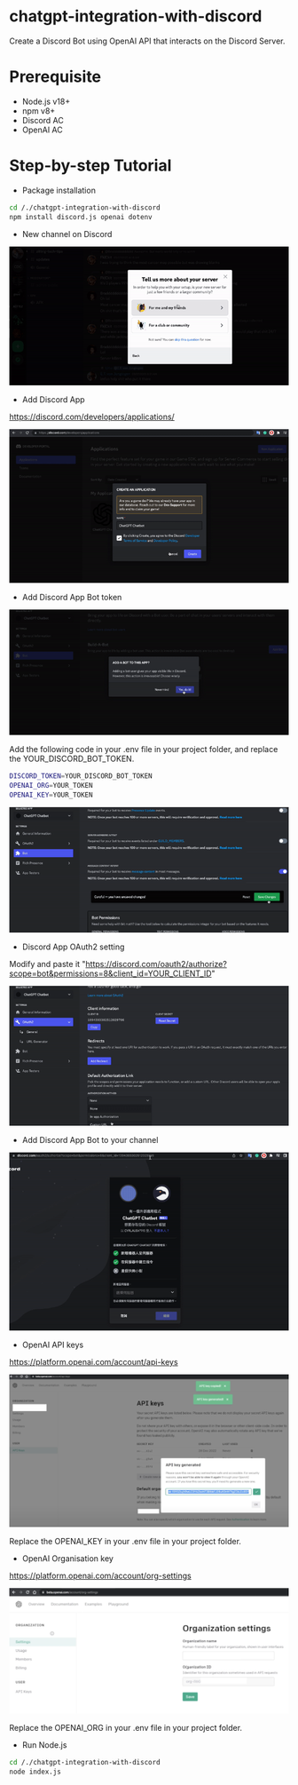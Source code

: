 # chatgpt-integration-with-discord

Create a Discord Bot using OpenAI API that interacts on the Discord Server.

# Prerequisite

- Node.js v18+
- npm v8+
- Discord AC
- OpenAI AC

# Step-by-step Tutorial

- Package installation

```bash
cd /./chatgpt-integration-with-discord
npm install discord.js openai dotenv
```

- New channel on Discord

![](res/img/discord_new_channel.gif)

- Add Discord App

https://discord.com/developers/applications/

![](res/img/discord_add_app.gif)

- Add Discord App Bot token

![](res/img/discord_bot_token.gif)

Add the following code in your .env file in your project folder, and replace the YOUR_DISCORD_BOT_TOKEN.

```bash
DISCORD_TOKEN=YOUR_DISCORD_BOT_TOKEN
OPENAI_ORG=YOUR_TOKEN
OPENAI_KEY=YOUR_TOKEN
```

![](res/img/discord_bot_setting.gif)

- Discord App OAuth2 setting

Modify and paste it "https://discord.com/oauth2/authorize?scope=bot&permissions=8&client_id=YOUR_CLIENT_ID"

![](res/img/discord_app_oauth2.gif)

- Add Discord App Bot to your channel

![](res/img/discord_add_bot.gif)

- OpenAI API keys

https://platform.openai.com/account/api-keys

![](res/img/openai_api_keys.png)

Replace the OPENAI_KEY in your .env file in your project folder.

- OpenAI Organisation key

https://platform.openai.com/account/org-settings

![](res/img/openai_org_key.png)

Replace the OPENAI_ORG in your .env file in your project folder.

- Run Node.js

```bash
cd /./chatgpt-integration-with-discord
node index.js
```
